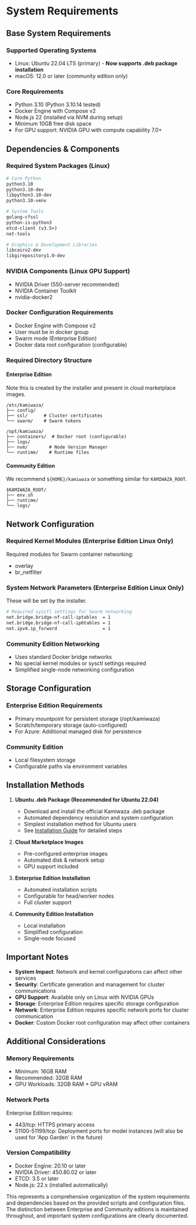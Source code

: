 # System Requirements

## Base System Requirements

### Supported Operating Systems
- Linux: Ubuntu 22.04 LTS (primary) - **Now supports .deb package installation**
- macOS: 12.0 or later (community edition only)

### Core Requirements
- Python 3.10 (Python 3.10.14 tested)
- Docker Engine with Compose v2
- Node.js 22 (installed via NVM during setup)
- Minimum 10GB free disk space
- For GPU support: NVIDIA GPU with compute capability 7.0+

## Dependencies & Components

### Required System Packages (Linux)
```bash
# Core Python
python3.10
python3.10-dev
libpython3.10-dev
python3.10-venv

# System Tools
golang-cfssl
python-is-python3
etcd-client (v3.5+)
net-tools

# Graphics & Development Libraries
libcairo2-dev
libgirepository1.0-dev
```

### NVIDIA Components (Linux GPU Support)
- NVIDIA Driver (550-server recommended)
- NVIDIA Container Toolkit
- nvidia-docker2

### Docker Configuration Requirements
- Docker Engine with Compose v2
- User must be in docker group
- Swarm mode (Enterprise Edition)
- Docker data root configuration (configurable)

### Required Directory Structure

#### Enterprise Edition

Note this is created by the installer and present in cloud marketplace images.

```
/etc/kamiwaza/
├── config/
├── ssl/      # Cluster certificates
└── swarm/    # Swarm tokens

/opt/kamiwaza/
├── containers/  # Docker root (configurable)
├── logs/
├── nvm/        # Node Version Manager
└── runtime/    # Runtime files
```

#### Community Edition

We recommend `${HOME}/kamiwaza` or something similar for `KAMIWAZA_ROOT`.

```
$KAMIWAZA_ROOT/
├── env.sh
├── runtime/
└── logs/
```

## Network Configuration

### Required Kernel Modules (Enterprise Edition Linux Only)
Required modules for Swarm container networking:
- overlay
- br_netfilter

### System Network Parameters (Enterprise Edition Linux Only)

These will be set by the installer.

```bash
# Required sysctl settings for Swarm networking
net.bridge.bridge-nf-call-iptables  = 1
net.bridge.bridge-nf-call-ip6tables = 1
net.ipv4.ip_forward                 = 1
```

### Community Edition Networking
- Uses standard Docker bridge networks
- No special kernel modules or sysctl settings required
- Simplified single-node networking configuration


## Storage Configuration

### Enterprise Edition Requirements

- Primary mountpoint for persistent storage (/opt/kamiwaza)
- Scratch/temporary storage (auto-configured)
- For Azure: Additional managed disk for persistence

### Community Edition

- Local filesystem storage
- Configurable paths via environment variables

## Installation Methods

1. **Ubuntu .deb Package (Recommended for Ubuntu 22.04)**
   - Download and install the official Kamiwaza .deb package
   - Automated dependency resolution and system configuration
   - Simplest installation method for Ubuntu users
   - See [Installation Guide](installation_process.md) for detailed steps

2. **Cloud Marketplace Images**
   - Pre-configured enterprise images
   - Automated disk & network setup
   - GPU support included

3. **Enterprise Edition Installation**
   - Automated installation scripts
   - Configurable for head/worker nodes
   - Full cluster support

4. **Community Edition Installation**
   - Local installation
   - Simplified configuration
   - Single-node focused

## Important Notes

- **System Impact**: Network and kernel configurations can affect other services
- **Security**: Certificate generation and management for cluster communications
- **GPU Support**: Available only on Linux with NVIDIA GPUs
- **Storage**: Enterprise Edition requires specific storage configuration
- **Network**: Enterprise Edition requires specific network ports for cluster communication
- **Docker**: Custom Docker root configuration may affect other containers

## Additional Considerations

### Memory Requirements
- Minimum: 16GB RAM
- Recommended: 32GB RAM
- GPU Workloads: 32GB RAM + GPU vRAM

### Network Ports
Enterprise Edition requires:
- 443/tcp: HTTPS primary access
- 51100-51199/tcp: Deployment ports for model instances (will also be used for 'App Garden' in the future)

### Version Compatibility
- Docker Engine: 20.10 or later
- NVIDIA Driver: 450.80.02 or later
- ETCD: 3.5 or later
- Node.js: 22.x (installed automatically)

This represents a comprehensive organization of the system requirements and dependencies based on the provided scripts and configuration files. The distinction between Enterprise and Community editions is maintained throughout, and important system configurations are clearly documented.